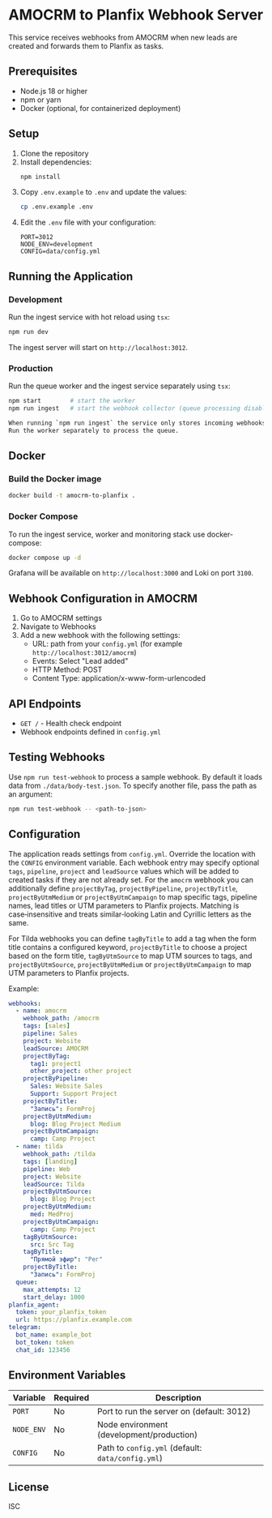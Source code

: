 # AMOCRM to Planfix Webhook Server

This service receives webhooks from AMOCRM when new leads are created and forwards them to Planfix as tasks.

## Prerequisites

- Node.js 18 or higher
- npm or yarn
- Docker (optional, for containerized deployment)

## Setup

1. Clone the repository
2. Install dependencies:
   ```bash
   npm install
   ```
3. Copy `.env.example` to `.env` and update the values:
   ```bash
   cp .env.example .env
   ```
4. Edit the `.env` file with your configuration:
   ```
   PORT=3012
   NODE_ENV=development
   CONFIG=data/config.yml
   ```

## Running the Application

### Development

Run the ingest service with hot reload using `tsx`:

```bash
npm run dev
```

The ingest server will start on `http://localhost:3012`.

### Production

Run the queue worker and the ingest service separately using `tsx`:

```bash
npm start        # start the worker
npm run ingest   # start the webhook collector (queue processing disabled)

When running `npm run ingest` the service only stores incoming webhooks.
Run the worker separately to process the queue.
```

## Docker

### Build the Docker image

```bash
docker build -t amocrm-to-planfix .
```

### Docker Compose

To run the ingest service, worker and monitoring stack use docker-compose:

```bash
docker compose up -d
```

Grafana will be available on `http://localhost:3000` and Loki on port `3100`.

## Webhook Configuration in AMOCRM

1. Go to AMOCRM settings
2. Navigate to Webhooks
3. Add a new webhook with the following settings:
   - URL: path from your `config.yml` (for example `http://localhost:3012/amocrm`)
   - Events: Select "Lead added"
   - HTTP Method: POST
   - Content Type: application/x-www-form-urlencoded

## API Endpoints

- `GET /` - Health check endpoint
 - Webhook endpoints defined in `config.yml`

## Testing Webhooks

Use `npm run test-webhook` to process a sample webhook. By default it loads data from `./data/body-test.json`.
To specify another file, pass the path as an argument:

```bash
npm run test-webhook -- <path-to-json>
```

## Configuration

The application reads settings from `config.yml`. Override the location with the `CONFIG` environment variable.
Each webhook entry may specify optional `tags`, `pipeline`, `project` and `leadSource` values which will be added to created tasks if they are not already set.
For the `amocrm` webhook you can additionally define `projectByTag`, `projectByPipeline`, `projectByTitle`, `projectByUtmMedium` or `projectByUtmCampaign` to map specific tags, pipeline names, lead titles or UTM parameters to Planfix projects. Matching is case‑insensitive and treats similar‑looking Latin and Cyrillic letters as the same.

For Tilda webhooks you can define `tagByTitle` to add a tag when the form title contains a configured keyword, `projectByTitle` to choose a project based on the form title, `tagByUtmSource` to map UTM sources to tags, and `projectByUtmSource`, `projectByUtmMedium` or `projectByUtmCampaign` to map UTM parameters to Planfix projects.

Example:

```yml
webhooks:
  - name: amocrm
    webhook_path: /amocrm
    tags: [sales]
    pipeline: Sales
    project: Website
    leadSource: AMOCRM
    projectByTag:
      tag1: project1
      other_project: other project
    projectByPipeline:
      Sales: Website Sales
      Support: Support Project
    projectByTitle:
      "Запись": FormProj
    projectByUtmMedium:
      blog: Blog Project Medium
    projectByUtmCampaign:
      camp: Camp Project
  - name: tilda
    webhook_path: /tilda
    tags: [landing]
    pipeline: Web
    project: Website
    leadSource: Tilda
    projectByUtmSource:
      blog: Blog Project
    projectByUtmMedium:
      med: MedProj
    projectByUtmCampaign:
      camp: Camp Project
    tagByUtmSource:
      src: Src Tag
    tagByTitle:
      "Прямой эфир": "Рег"
    projectByTitle:
      "Запись": FormProj
  queue:
    max_attempts: 12
    start_delay: 1000
planfix_agent:
  token: your_planfix_token
  url: https://planfix.example.com
telegram:
  bot_name: example_bot
  bot_token: token
  chat_id: 123456
```

## Environment Variables

| Variable | Required | Description |
|----------|----------|-------------|
| `PORT` | No | Port to run the server on (default: 3012) |
| `NODE_ENV` | No | Node environment (development/production) |
| `CONFIG` | No | Path to `config.yml` (default: `data/config.yml`) |

## License

ISC
